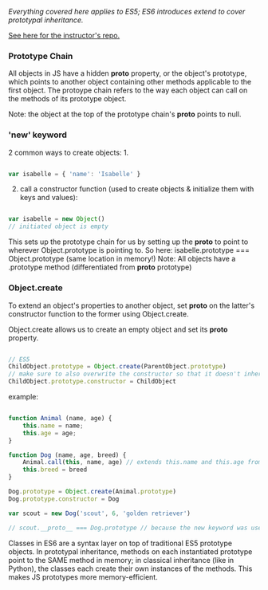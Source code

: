 _Everything covered here applies to ES5; ES6 introduces extend to cover prototypal inheritance._

[See here for the instructor's repo.](https://github.com/parkerlewis9/Prototypal-Inheritance)

### Prototype Chain
All objects in JS have a hidden __proto__ property, or the object's prototype, which points to another object containing other methods applicable to the first object. The protoype chain refers to the way each object can call on the methods of its prototype object.

Note: the object at the top of the prototype chain's __proto__ points to null.

### 'new' keyword
2 common ways to create objects:
1.
```javascript

var isabelle = { 'name': 'Isabelle' }

```
2. call a constructor function (used to create objects & initialize them with keys and values):
```javascript

var isabelle = new Object()
// initiated object is empty

```
This sets up the prototype chain for us by setting up the __proto__ to point to wherever Object.prototype is pointing to. So here: isabelle.prototype === Object.prototype (same location in memory!)
Note: All objects have a .prototype method (differentiated from __proto__ prototype)

### Object.create
To extend an object's properties to another object, set __proto__ on the latter's constructor function to the former using Object.create.

Object.create allows us to create an empty object and set its __proto__ property. 

```javascript

// ES5
ChildObject.prototype = Object.create(ParentObject.prototype)
// make sure to also overwrite the constructor so that it doesn't inherit directly from object
ChildObject.prototype.constructor = ChildObject 

```
example:
```javascript

function Animal (name, age) {
    this.name = name;
    this.age = age;
}

function Dog (name, age, breed) {
    Animal.call(this, name, age) // extends this.name and this.age from Animal
    this.breed = breed
}

Dog.prototype = Object.create(Animal.prototype)
Dog.prototype.constructor = Dog

var scout = new Dog('scout', 6, 'golden retriever')

// scout.__proto__ === Dog.prototype // because the new keyword was used

````

Classes in ES6 are a syntax layer on top of traditional ES5 prototype objects. 
In prototypal inheritance, methods on each instantiated prototype point to the SAME method in memory; in classical inheritance (like in Python), the classes each create their own instances of the methods. This makes JS prototypes more memory-efficient.
